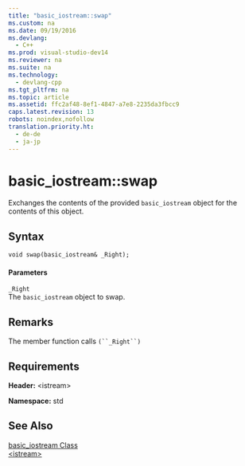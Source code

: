 ```yaml
---
title: "basic_iostream::swap"
ms.custom: na
ms.date: 09/19/2016
ms.devlang: 
  - C++
ms.prod: visual-studio-dev14
ms.reviewer: na
ms.suite: na
ms.technology: 
  - devlang-cpp
ms.tgt_pltfrm: na
ms.topic: article
ms.assetid: ffc2af48-8ef1-4847-a7e8-2235da3fbcc9
caps.latest.revision: 13
robots: noindex,nofollow
translation.priority.ht: 
  - de-de
  - ja-jp
---
```

# basic_iostream::swap
Exchanges the contents of the provided `basic_iostream` object for the contents of this object.  
  
## Syntax  
  
```  
void swap(basic_iostream& _Right);  
```  
  
#### Parameters  
 `_Right`  
 The `basic_iostream` object to swap.  
  
## Remarks  
 The member function calls `(``_Right``)`  
  
## Requirements  
 **Header:** <istream\>  
  
 **Namespace:** std  
  
## See Also  
 [basic_iostream Class](../vs140/basic_iostream-Class.md)   
 [<istream\>](../vs140/-istream-.md)